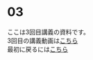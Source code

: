 # 03
ここは3回目講義の資料です。</br>
3回目の講義動画は[こちら](https://youtu.be/jJB3bbXoN8w)</br>
最初に戻るには[こちら](https://github.com/kerokerodasu-collab/2025_grad_stat/blob/978cba4d46ecf51cf96f09384bdaf51badf0f939/README.md)
